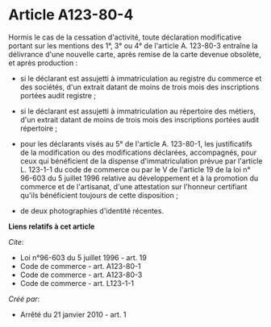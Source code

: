 # Article A123-80-4

Hormis le cas de la cessation d'activité, toute déclaration modificative portant sur les mentions des 1°, 3° ou 4° de
l'article A. 123-80-3 entraîne la délivrance d'une nouvelle carte, après remise de la carte devenue obsolète, et après
production :

- si le déclarant est assujetti à immatriculation au registre du commerce et des sociétés, d'un extrait datant de moins de
trois mois des inscriptions portées audit registre ;

- si le déclarant est assujetti à immatriculation au répertoire des métiers, d'un extrait datant de moins de trois mois des
inscriptions portées audit répertoire ;

- pour les déclarants visés au 5° de l'article A. 123-80-1, les justificatifs de la modification ou des modifications
déclarées, accompagnés, pour ceux qui bénéficient de la dispense d'immatriculation prévue par l'article L. 123-1-1 du code de
commerce ou par le V de l'article 19 de la loi n° 96-603 du 5 juillet 1996 relative au développement et à la promotion du
commerce et de l'artisanat, d'une attestation sur l'honneur certifiant qu'ils bénéficient toujours de cette disposition ;

- de deux photographies d'identité récentes.

**Liens relatifs à cet article**

_Cite_:

  - Loi n°96-603 du 5 juillet 1996 - art. 19
  - Code de commerce - art. A123-80-1
  - Code de commerce - art. A123-80-3
  - Code de commerce - art. L123-1-1

_Créé par_:

  - Arrêté du 21 janvier 2010 - art. 1
